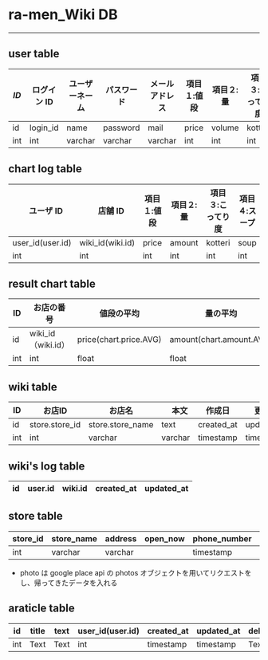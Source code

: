 # ra-men_Wiki DB

---

## user table

| _ID_ | ログイン ID | ユーザーネーム | パスワード | メールアドレス | 項目１:値段 | 項目２:量 | 項目３:こってり度 | 項目４:スープ | 項目５:具 | 項目６:麺の太さ | 追加日     | 更新日     |
| ---- | ----------- | -------------- | ---------- | -------------- | ----------- | --------- | ----------------- | ------------- | --------- | --------------- | ---------- | ---------- |
| id   | login_id    | name           | password   | mail           | price       | volume    | kotteri           | soup          | topping   | nodle_type      | created_at | updated_at |
| int  | int         | varchar        | varchar    | varchar        | int         | int       | int               | int           | int       | int             | timestamp  | timestamp  |

## chart log table

| 　ユーザ ID      | 　店舗 ID        | 項目１:値段 | 項目２:量 | 項目３:こってり度 | 項目４:スープ | 項目５:具 | 項目６:麺の太さ | 作成日     | 更新日     |
| ---------------- | ---------------- | ----------- | --------- | ----------------- | ------------- | --------- | --------------- | ---------- | ---------- |
| user_id(user.id) | wiki_id(wiki.id) | price       | amount    | kotteri           | soup          | topping   | nodle_type      | created_at | updated_at |
| int              | int              | int         | int       | int               | int           | int       | int             | timestamp  | timestamp  |

## result chart table

| ID  | お店の番号         | 値段の平均             | 量の平均                 | こってりどの平均           | スープの平均         | 具の平均                   | 麺の太さ                     | 人数   | 作成日　| 更新日 |
| --- | ------------------ | ---------------------- | ------------------------ | -------------------------- | -------------------- | -------------------------- | ---------------------------- | ------ |------ |------ |
| id  | wiki_id（wiki.id） | price(chart.price.AVG) | amount(chart.amount.AVG) | kotteri(chart.koterri.AVG) | soup(chart.soup.AVG) | topping(chart.topping.AVG) | nodle_type(chart.nodle_type.AVG) | people | created_at | updated_at |
| int | int                | float                  | float                    | float                      | float                | float                      | float                        | int    | timestmp | timestmp | 


## wiki table

| ID  | お店ID | お店名 |　本文 | 作成日 | 更新日　|
| --- | -------------- | ---------------- | ------------------ | ------ |------ |
| id  | store.store_id | store.store_name | text | created_at | updated_at |
| int | int           | varchar             |  varchar | timestamp          | timestamp |

## wiki's log table

| id  | user.id | wiki.id | created_at | updated_at |
| --- | ------- | ------- | ---------- | ---------- |


## store table

| store_id | store_name | address | open_now | phone_number | website | photo |
| -------- | ---------- | ------- | -------- | ------------ | ------- | ----- |
| int      | varchar    | varchar |          | timestamp    | Text    |

- photo は google place api の photos オブジェクトを用いてリクエストをし、帰ってきたデータを入れる

## araticle table

| id  | title | text | user_id(user.id) | created_at | updated_at | deleated_at |
| --- | ----- | ---- | ------- | ---------- | ---------- | ----------- |
| int | Text  | Text | int     | timestamp  | timestamp  | Text        |
